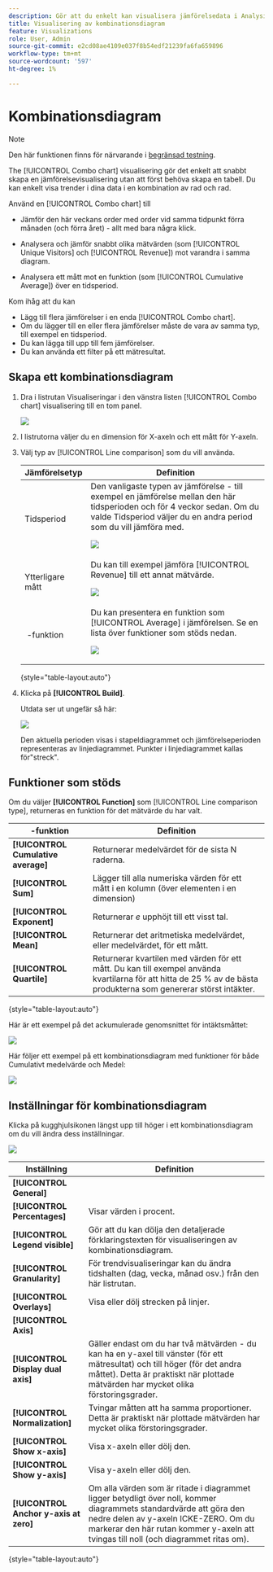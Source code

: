 ```yaml
---
description: Gör att du enkelt kan visualisera jämförelsedata i Analysis Workspace, t.ex. skapa jämförelser till förra månaden, förra året och så vidare.
title: Visualisering av kombinationsdiagram
feature: Visualizations
role: User, Admin
source-git-commit: e2cd08ae4109e037f8b54edf21239fa6fa659896
workflow-type: tm+mt
source-wordcount: '597'
ht-degree: 1%

---
```



# Kombinationsdiagram

>[!NOTE]
>
>Den här funktionen finns för närvarande i [begränsad testning](/help/release-notes/releases.md).

The [!UICONTROL Combo chart] visualisering gör det enkelt att snabbt skapa en jämförelsevisualisering utan att först behöva skapa en tabell. Du kan enkelt visa trender i dina data i en kombination av rad och rad.

Använd en [!UICONTROL Combo chart] till

* Jämför den här veckans order med order vid samma tidpunkt förra månaden (och förra året) - allt med bara några klick.

* Analysera och jämför snabbt olika mätvärden (som [!UICONTROL Unique Visitors] och [!UICONTROL Revenue]) mot varandra i samma diagram.

* Analysera ett mått mot en funktion (som [!UICONTROL Cumulative Average]) över en tidsperiod.

Kom ihåg att du kan

* Lägg till flera jämförelser i en enda [!UICONTROL Combo chart].
* Om du lägger till en eller flera jämförelser måste de vara av samma typ, till exempel en tidsperiod.
* Du kan lägga till upp till fem jämförelser.
* Du kan använda ett filter på ett mätresultat.

## Skapa ett kombinationsdiagram

1. Dra i listrutan Visualiseringar i den vänstra listen [!UICONTROL Combo chart] visualisering till en tom panel.

   ![](assets/combo-chart-build.png)

1. I listrutorna väljer du en dimension för X-axeln och ett mått för Y-axeln.

1. Välj typ av [!UICONTROL Line comparison] som du vill använda.

   | Jämförelsetyp | Definition |
   | --- | --- |
   | Tidsperiod | Den vanligaste typen av jämförelse - till exempel en jämförelse mellan den här tidsperioden och för 4 veckor sedan. Om du valde Tidsperiod väljer du en andra period som du vill jämföra med.<p>![](assets/combo-time-period.png) |
   | Ytterligare mått | Du kan till exempel jämföra [!UICONTROL Revenue] till ett annat mätvärde.<p>![](assets/combo-2metrics.png) |
   |  -funktion | Du kan presentera en funktion som [!UICONTROL Average] i jämförelsen. Se en lista över funktioner som stöds nedan.<p>![](assets/combo-functions.png) |

   {style=&quot;table-layout:auto&quot;}

1. Klicka på **[!UICONTROL Build]**.

   Utdata ser ut ungefär så här:

   ![](assets/combo-output.png)

   Den aktuella perioden visas i stapeldiagrammet och jämförelseperioden representeras av linjediagrammet. Punkter i linjediagrammet kallas för&quot;streck&quot;.

## Funktioner som stöds

Om du väljer **[!UICONTROL Function]** som [!UICONTROL Line comparison type], returneras en funktion för det mätvärde du har valt.

|  -funktion | Definition |
| --- | --- |
| **[!UICONTROL Cumulative average]** | Returnerar medelvärdet för de sista N raderna. |
| **[!UICONTROL Sum]** | Lägger till alla numeriska värden för ett mått i en kolumn (över elementen i en dimension) |
| **[!UICONTROL Exponent]** | Returnerar *e* upphöjt till ett visst tal. |
| **[!UICONTROL Mean]** | Returnerar det aritmetiska medelvärdet, eller medelvärdet, för ett mått. |
| **[!UICONTROL Quartile]** | Returnerar kvartilen med värden för ett mått. Du kan till exempel använda kvartilarna för att hitta de 25 % av de bästa produkterna som genererar störst intäkter. |

{style=&quot;table-layout:auto&quot;}

Här är ett exempel på det ackumulerade genomsnittet för intäktsmåttet:

![](assets/combo-cumul-avg.png)

Här följer ett exempel på ett kombinationsdiagram med funktioner för både Cumulativt medelvärde och Medel:

![](assets/combo-two-functions.png)

## Inställningar för kombinationsdiagram

Klicka på kugghjulsikonen längst upp till höger i ett kombinationsdiagram om du vill ändra dess inställningar.

![](assets/combo-settings.png)

| Inställning | Definition |
| --- | --- |
| **[!UICONTROL General]** |  |
| **[!UICONTROL Percentages]** | Visar värden i procent. |
| **[!UICONTROL Legend visible]** | Gör att du kan dölja den detaljerade förklaringstexten för visualiseringen av kombinationsdiagram. |
| **[!UICONTROL Granularity]** | För trendvisualiseringar kan du ändra tidshalten (dag, vecka, månad osv.) från den här listrutan. |
| **[!UICONTROL Overlays]** | Visa eller dölj strecken på linjer. |
| **[!UICONTROL Axis]** |  |
| **[!UICONTROL Display dual axis]** | Gäller endast om du har två mätvärden - du kan ha en y-axel till vänster (för ett mätresultat) och till höger (för det andra måttet). Detta är praktiskt när plottade mätvärden har mycket olika förstoringsgrader. |
| **[!UICONTROL Normalization]** | Tvingar måtten att ha samma proportioner. Detta är praktiskt när plottade mätvärden har mycket olika förstoringsgrader. |
| **[!UICONTROL Show x-axis]** | Visa x-axeln eller dölj den. |
| **[!UICONTROL Show y-axis]** | Visa y-axeln eller dölj den. |
| **[!UICONTROL Anchor y-axis at zero]** | Om alla värden som är ritade i diagrammet ligger betydligt över noll, kommer diagrammets standardvärde att göra den nedre delen av y-axeln ICKE-ZERO. Om du markerar den här rutan kommer y-axeln att tvingas till noll (och diagrammet ritas om). |

{style=&quot;table-layout:auto&quot;}


